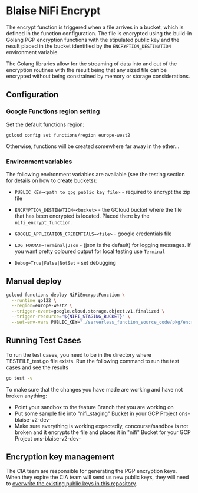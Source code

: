 
# Blaise NiFi Encrypt

The encrypt function is triggered when a file arrives in a bucket, which is defined in the function configuration.
The file is encrypted using the build-in Golang PGP encryption functions with the stipulated public key and the
result placed in the bucket identified by the `ENCRYPTION_DESTINATION` environment variable.

The Golang libraries allow for the streaming of data into and out of the encryption routines with the result being
that any sized file can be encrypted without being constrained by memory
or storage considerations.

## Configuration

### Google Functions region setting

Set the default functions region:

`gcloud config set functions/region europe-west2`

Otherwise, functions will be created somewhere far away in the ether...

### Environment variables

The following environment variables are available (see the testing section for details on how to create buckets):

* `PUBLIC_KEY=<path to gpg public key file>` - required to encrypt the zip file

* `ENCRYPTION_DESTINATION=<bucket>` - the GCloud bucket where the file that has been encrypted is located.
Placed there by the `nifi_encrypt_function`.

* `GOOGLE_APPLICATION_CREDENTIALS=<file>` - google credentials file

* `LOG_FORMAT=Terminal|Json` - (json is the default) for logging messages.
If you want pretty coloured output for local testing use `Terminal`

* `Debug=True|False|NotSet` - set debugging

## Manual deploy

```sh
gcloud functions deploy NiFiEncryptFunction \
  --runtime go122 \
  --region=europe-west2 \
  --trigger-event=google.cloud.storage.object.v1.finalized \
  --trigger-resource="${NIFI_STAGING_BUCKET}" \
  --set-env-vars PUBLIC_KEY="./serverless_function_source_code/pkg/encryption/keys/${ENV}-key.gpg,ENCRYPTION_DESTINATION=${NIFI_BUCKET}"
```

## Running Test Cases

To run the test cases, you need to be in the directory where TESTFILE_test.go file exists.
Run the following command to run the test cases and see the results
```sh
go test -v
```
To make sure that the changes you have made are working and have not broken anything:

* Point your sandbox to the feature Branch that you are working on
* Put some sample file into "nifi_staging" Bucket in your GCP Project ons-blaise-v2-dev-<sandbox-suffix>
* Make sure everything is working expectedly, concourse/sandbox is not broken and it encrypts the file and places it in "nifi" Bucket for your GCP Project ons-blaise-v2-dev-<sandbox-suffix>

## Encryption key management

The CIA team are responsible for generating the PGP encryption keys. When they expire the CIA team will send us new public keys, they will need to [overwrite the existing public keys in this repository](https://github.com/ONSdigital/blaise-nifi-encrypt/tree/main/pkg/encryption/keys).
